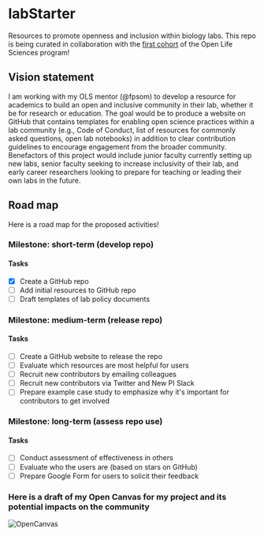 # labStarter
Resources to promote openness and inclusion within biology labs. This repo is being curated in collaboration with the [first cohort](https://github.com/open-life-science/ols-1) of the Open Life Sciences program! 

## Vision statement
I am working with my OLS mentor (@fpsom) to develop a resource for academics to build an open and inclusive community in their lab, whether it be for research or education. The goal would be to produce a website on GitHub that contains templates for enabling open science practices within a lab community (e.g., Code of Conduct, list of resources for commonly asked questions, open lab notebooks) in addition to clear contribution guidelines to encourage engagement from the broader community. Benefactors of this project would include junior faculty currently setting up new labs, senior faculty seeking to increase inclusivity of their lab, and early career researchers looking to prepare for teaching or leading their own labs in the future.

## Road map
Here is a road map for the proposed activities!

### Milestone: short-term (develop repo)
#### Tasks
- [x] Create a GitHub repo
- [ ] Add initial resources to GitHub repo
- [ ] Draft templates of lab policy documents

### Milestone: medium-term (release repo)
#### Tasks
- [ ] Create a GitHub website to release the repo
- [ ] Evaluate which resources are most helpful for users
- [ ] Recruit new contributors by emailing colleagues
- [ ] Recruit new contributors via Twitter and New PI Slack
- [ ] Prepare example case study to emphasize why it's important for contributors to get involved

### Milestone: long-term (assess repo use)
#### Tasks
- [ ] Conduct assessment of effectiveness in others
- [ ] Evaluate who the users are (based on stars on GitHub)
- [ ] Prepare Google Form for users to solicit their feedback

### Here is a draft of my Open Canvas for my project and its potential impacts on the community
![OpenCanvas](https://drive.google.com/file/d/1KBqTJQeJ0I4Tu3xgQu1Te_vobMukkg_A/view?usp=sharing)
